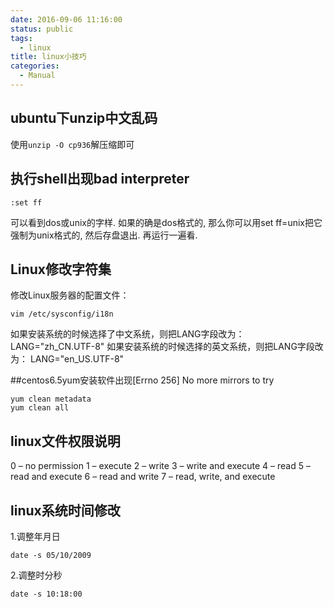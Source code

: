 ```yaml
---
date: 2016-09-06 11:16:00
status: public
tags:
  - linux
title: linux小技巧
categories:
  - Manual
---
```


## ubuntu下unzip中文乱码
使用`unzip -O cp936`解压缩即可
## 执行shell出现bad interpreter 

    :set ff
可以看到dos或unix的字样. 如果的确是dos格式的, 那么你可以用set ff=unix把它强制为unix格式的, 然后存盘退出. 再运行一遍看.
## Linux修改字符集
修改Linux服务器的配置文件：

    vim /etc/sysconfig/i18n
如果安装系统的时候选择了中文系统，则把LANG字段改为：
LANG="zh_CN.UTF-8"
如果安装系统的时候选择的英文系统，则把LANG字段改为：
LANG="en_US.UTF-8"

##centos6.5yum安装软件出现[Errno 256] No more mirrors to try

    yum clean metadata
    yum clean all

## linux文件权限说明

0 – no permission
1 – execute
2 – write
3 – write and execute
4 – read
5 – read and execute
6 – read and write
7 – read, write, and execute

## linux系统时间修改
1.调整年月日
    
    date -s 05/10/2009 
2.调整时分秒
    
    date -s 10:18:00